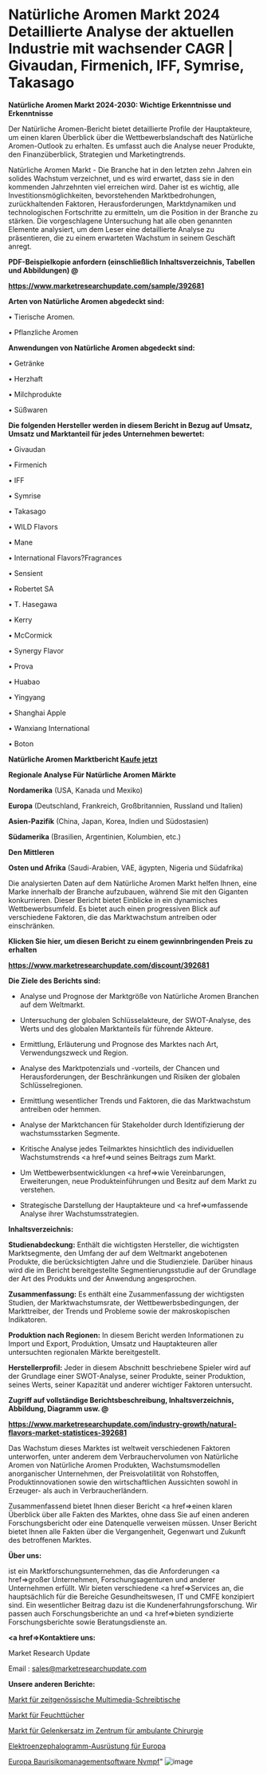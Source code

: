 # Natürliche Aromen Markt 2024 Detaillierte Analyse der aktuellen Industrie mit wachsender CAGR | Givaudan, Firmenich, IFF, Symrise, Takasago

<strong>Natürliche Aromen Markt 2024-2030: Wichtige Erkenntnisse und Erkenntnisse</strong>

Der Natürliche Aromen-Bericht bietet detaillierte Profile der Hauptakteure, um einen klaren Überblick über die Wettbewerbslandschaft des Natürliche Aromen-Outlook zu erhalten. Es umfasst auch die Analyse neuer Produkte, den Finanzüberblick, Strategien und Marketingtrends.

Natürliche Aromen Markt - Die Branche hat in den letzten zehn Jahren ein solides Wachstum verzeichnet, und es wird erwartet, dass sie in den kommenden Jahrzehnten viel erreichen wird. Daher ist es wichtig, alle Investitionsmöglichkeiten, bevorstehenden Marktbedrohungen, zurückhaltenden Faktoren, Herausforderungen, Marktdynamiken und technologischen Fortschritte zu ermitteln, um die Position in der Branche zu stärken. Die vorgeschlagene Untersuchung hat alle oben genannten Elemente analysiert, um dem Leser eine detaillierte Analyse zu präsentieren, die zu einem erwarteten Wachstum in seinem Geschäft anregt.



<strong><b>PDF-Beispielkopie anfordern (einschließlich Inhaltsverzeichnis, Tabellen und Abbildungen) @ </b></strong>

<strong><a href=https://www.marketresearchupdate.com/sample/392681>

<strong>https://www.marketresearchupdate.com/sample/392681</u></a></strong></strong>



<strong>Arten von Natürliche Aromen abgedeckt sind:</strong>

• Tierische Aromen.

• Pflanzliche Aromen



<strong>Anwendungen von Natürliche Aromen abgedeckt sind:</strong>

• Getränke

• Herzhaft

• Milchprodukte

• Süßwaren



<strong>Die folgenden Hersteller werden in diesem Bericht in Bezug auf Umsatz, Umsatz und Marktanteil für jedes Unternehmen bewertet:</strong>

• Givaudan

• Firmenich

• IFF

• Symrise

• Takasago

• WILD Flavors

• Mane

• International Flavors?Fragrances

• Sensient

• Robertet SA

• T. Hasegawa

• Kerry

• McCormick

• Synergy Flavor

• Prova

• Huabao

• Yingyang

• Shanghai Apple

• Wanxiang International

• Boton



<strong>Natürliche Aromen Marktbericht <a href=https://www.marketresearchupdate.com/buynow/392681>Kaufe jetzt</a></strong>



<strong>Regionale Analyse Für Natürliche Aromen Märkte</strong>



<strong>Nordamerika</strong> (USA, Kanada und Mexiko)



<strong>Europa</strong> (Deutschland, Frankreich, Großbritannien, Russland und Italien)



<strong>Asien-Pazifik</strong> (China, Japan, Korea, Indien und Südostasien)



<strong>Südamerika</strong> (Brasilien, Argentinien, Kolumbien, etc.)



<strong>Den Mittleren</strong> 

<strong>Osten und Afrika</strong> (Saudi-Arabien, VAE, ägypten, Nigeria und Südafrika)

Die analysierten Daten auf dem Natürliche Aromen Markt helfen Ihnen, eine Marke innerhalb der Branche aufzubauen, während Sie mit den Giganten konkurrieren. Dieser Bericht bietet Einblicke in ein dynamisches Wettbewerbsumfeld. Es bietet auch einen progressiven Blick auf verschiedene Faktoren, die das Marktwachstum antreiben oder einschränken.



<strong>Klicken Sie hier, um diesen Bericht zu einem gewinnbringenden Preis zu erhalten
</strong>

<strong><a href=https://www.marketresearchupdate.com/discount/392681>https://www.marketresearchupdate.com/discount/392681</b></u></strong></a>



<strong>Die Ziele des Berichts sind:</strong>

- Analyse und Prognose der Marktgröße von Natürliche Aromen Branchen auf dem Weltmarkt.

- Untersuchung der globalen Schlüsselakteure, der SWOT-Analyse, des Werts und des globalen Marktanteils für führende Akteure.

- Ermittlung, Erläuterung und Prognose des Marktes nach Art, Verwendungszweck und Region.

- Analyse des Marktpotenzials und -vorteils, der Chancen und Herausforderungen, der Beschränkungen und Risiken der globalen Schlüsselregionen.

- Ermittlung wesentlicher Trends und Faktoren, die das Marktwachstum antreiben oder hemmen.

- Analyse der Marktchancen für Stakeholder durch Identifizierung der wachstumsstarken Segmente.

- Kritische Analyse jedes Teilmarktes hinsichtlich des individuellen Wachstumstrends <a href=>und</a> seines Beitrags zum Markt.

- Um Wettbewerbsentwicklungen <a href=>wie</a> Vereinbarungen, Erweiterungen, neue Produkteinführungen und Besitz auf dem Markt zu verstehen.

- Strategische Darstellung der Hauptakteure und <a href=>umfas</a>sende Analyse ihrer Wachstumsstrategien.



<strong>Inhaltsverzeichnis:</strong>



<strong>Studienabdeckung:</strong> Enthält die wichtigsten Hersteller, die wichtigsten Marktsegmente, den Umfang der auf dem Weltmarkt angebotenen Produkte, die berücksichtigten Jahre und die Studienziele. Darüber hinaus wird die im Bericht bereitgestellte Segmentierungsstudie auf der Grundlage der Art des Produkts und der Anwendung angesprochen.



<strong>Zusammenfassung:</strong> Es enthält eine Zusammenfassung der wichtigsten Studien, der Marktwachstumsrate, der Wettbewerbsbedingungen, der Markttreiber, der Trends und Probleme sowie der makroskopischen Indikatoren.



<strong>Produktion nach Regionen:</strong> In diesem Bericht werden Informationen zu Import und Export, Produktion, Umsatz und Hauptakteuren aller untersuchten regionalen Märkte bereitgestellt.



<strong>Herstellerprofil:</strong> Jeder in diesem Abschnitt beschriebene Spieler wird auf der Grundlage einer SWOT-Analyse, seiner Produkte, seiner Produktion, seines Werts, seiner Kapazität und anderer wichtiger Faktoren untersucht.



<strong><b>Zugriff auf vollständige Berichtsbeschreibung, Inhaltsverzeichnis, Abbildung, Diagramm usw. @ </b></strong>

<strong><a href=https://www.marketresearchupdate.com/industry-growth/natural-flavors-market-statistices-392681>https://www.marketresearchupdate.com/industry-growth/natural-flavors-market-statistices-392681</a></strong>

Das Wachstum dieses Marktes ist weltweit verschiedenen Faktoren unterworfen, unter anderem dem Verbrauchervolumen von Natürliche Aromen von Natürliche Aromen Produkten, Wachstumsmodellen anorganischer Unternehmen, der Preisvolatilität von Rohstoffen, Produktinnovationen sowie den wirtschaftlichen Aussichten sowohl in Erzeuger- als auch in Verbraucherländern.

Zusammenfassend bietet Ihnen dieser Bericht <a href=>einen</a> klaren Überblick über alle Fakten des Marktes, ohne dass Sie auf einen anderen Forschungsbericht oder eine Datenquelle verweisen müssen. Unser Bericht bietet Ihnen alle Fakten über die Vergangenheit, Gegenwart und Zukunft des betroffenen Marktes.



<strong>Über uns:</strong>

 ist ein Marktforschungsunternehmen, das die Anforderungen <a href=>großer</a> Unternehmen, Forschungsagenturen und anderer Unternehmen erfüllt. Wir bieten verschiedene <a href=>Services</a> an, die hauptsächlich für die Bereiche Gesundheitswesen, IT und CMFE konzipiert sind. Ein wesentlicher Beitrag dazu ist die Kundenerfahrungsforschung. Wir passen auch Forschungsberichte an und <a href=>bieten</a> syndizierte Forschungsberichte sowie Beratungsdienste an.



<strong><a href=>Kontaktiere uns:</a></strong>

Market Research Update

Email : sales@marketresearchupdate.com



<strong>Unsere anderen Berichte:</strong>

<a href=https://www.linkedin.com/pulse/contemporary-multimedia-desk-market-expected-witness-high>Markt für zeitgenössische Multimedia-Schreibtische</a>

<a href=https://www.linkedin.com/pulse/wet-wipe-market-size-share-outlook-growth-prospects-2023-2027>Markt für Feuchttücher</a>

<a href=https://www.linkedin.com/pulse/ambulatory-surgery-center-joint-replacement-market>Markt für Gelenkersatz im Zentrum für ambulante Chirurgie</a>

<a href=https://www.linkedin.com/pulse/europe-electroencephalogram-equipment>Elektroenzephalogramm-Ausrüstung für Europa</a>

<a href=https://www.linkedin.com/pulse/europe-construction-risk-management-software-nvmpf/>Europa Baurisikomanagementsoftware Nvmpf</a>"
![image](https://github.com/Gayatrikarjule/Market-Analysis-361/assets/97346546/bef96815-d65c-461c-baa2-dcc7897899e3)
